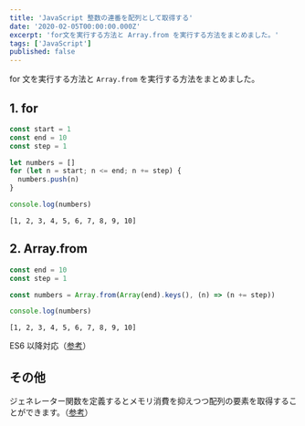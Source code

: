 ```yaml
---
title: 'JavaScript 整数の連番を配列として取得する'
date: '2020-02-05T00:00:00.000Z'
excerpt: 'for文を実行する方法と Array.from を実行する方法をまとめました。'
tags: ['JavaScript']
published: false
---
```


for 文を実行する方法と `Array.from` を実行する方法をまとめました。

## 1. for

```js
const start = 1
const end = 10
const step = 1

let numbers = []
for (let n = start; n <= end; n += step) {
  numbers.push(n)
}

console.log(numbers)
```

```
[1, 2, 3, 4, 5, 6, 7, 8, 9, 10]
```

## 2. Array.from

```js
const end = 10
const step = 1

const numbers = Array.from(Array(end).keys(), (n) => (n += step))

console.log(numbers)
```

```
[1, 2, 3, 4, 5, 6, 7, 8, 9, 10]
```

ES6 以降対応（[参考](https://developer.mozilla.org/ja/docs/Web/JavaScript/Reference/Global_Objects/Array/from)）

## その他

ジェネレーター関数を定義するとメモリ消費を抑えつつ配列の要素を取得することができます。（[参考](https://blog.mudatobunka.org/entry/2015/10/31/222750)）
